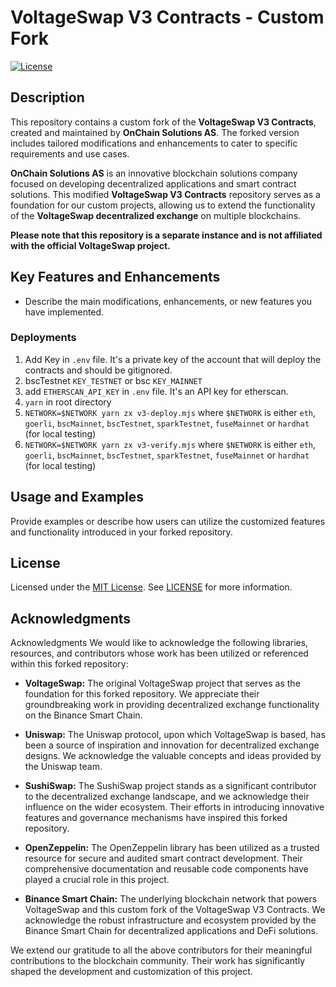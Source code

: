 # VoltageSwap V3 Contracts - Custom Fork

[![License](https://img.shields.io/badge/License-MIT-blue.svg)](https://opensource.org/licenses/MIT)

## Description

This repository contains a custom fork of the **VoltageSwap V3 Contracts**, created and maintained by **OnChain Solutions AS**. The forked version includes tailored modifications and enhancements to cater to specific requirements and use cases.

**OnChain Solutions AS** is an innovative blockchain solutions company focused on developing decentralized applications and smart contract solutions. This modified **VoltageSwap V3 Contracts** repository serves as a foundation for our custom projects, allowing us to extend the functionality of the **VoltageSwap decentralized exchange** on multiple blockchains.

**Please note that this repository is a separate instance and is not affiliated with the official VoltageSwap project.**

## Key Features and Enhancements

- Describe the main modifications, enhancements, or new features you have implemented.

### Deployments

1. Add Key in `.env` file. It's a private key of the account that will deploy the contracts and should be gitignored.
2. bscTestnet `KEY_TESTNET` or bsc `KEY_MAINNET`
3. add `ETHERSCAN_API_KEY` in `.env` file. It's an API key for etherscan.
4. `yarn` in root directory
5. `NETWORK=$NETWORK yarn zx v3-deploy.mjs` where `$NETWORK` is either `eth`, `goerli`, `bscMainnet`, `bscTestnet`, `sparkTestnet`, `fuseMainnet` or `hardhat` (for local testing)
6. `NETWORK=$NETWORK yarn zx v3-verify.mjs` where `$NETWORK` is either `eth`, `goerli`, `bscMainnet`, `bscTestnet`, `sparkTestnet`, `fuseMainnet` or `hardhat` (for local testing)

## Usage and Examples

Provide examples or describe how users can utilize the customized features and functionality introduced in your forked repository.

## License

Licensed under the [MIT License](LICENSE). See [LICENSE](LICENSE) for more information.

## Acknowledgments

Acknowledgments
We would like to acknowledge the following libraries, resources, and contributors whose work has been utilized or referenced within this forked repository:

- **VoltageSwap:** The original VoltageSwap project that serves as the foundation for this forked repository. We appreciate their groundbreaking work in providing decentralized exchange functionality on the Binance Smart Chain.

- **Uniswap:** The Uniswap protocol, upon which VoltageSwap is based, has been a source of inspiration and innovation for decentralized exchange designs. We acknowledge the valuable concepts and ideas provided by the Uniswap team.

- **SushiSwap:** The SushiSwap project stands as a significant contributor to the decentralized exchange landscape, and we acknowledge their influence on the wider ecosystem. Their efforts in introducing innovative features and governance mechanisms have inspired this forked repository.

- **OpenZeppelin:** The OpenZeppelin library has been utilized as a trusted resource for secure and audited smart contract development. Their comprehensive documentation and reusable code components have played a crucial role in this project.

- **Binance Smart Chain:** The underlying blockchain network that powers VoltageSwap and this custom fork of the VoltageSwap V3 Contracts. We acknowledge the robust infrastructure and ecosystem provided by the Binance Smart Chain for decentralized applications and DeFi solutions.

We extend our gratitude to all the above contributors for their meaningful contributions to the blockchain community. Their work has significantly shaped the development and customization of this project.


